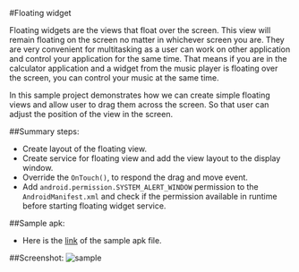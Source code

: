 #Floating widget

Floating widgets are the views that float over the screen. This view will remain floating on the screen no matter in whichever screen you are. They are very convenient for multitasking as a user can work on other application and control your application for the same time. That means if you are in the calculator application and a widget from the music player is floating over the screen, you can control your music at the same time.

In this sample project demonstrates how we can create simple floating views and allow user to drag them across the screen. So that user can adjust the position of the view in the screen.

##Summary steps:
- Create layout of the floating view.
- Create service for floating view and add the view layout to the display window.
- Override the `OnTouch()`, to respond the drag and move event.
- Add `android.permission.SYSTEM_ALERT_WINDOW` permission to the `AndroidManifest.xml` and check if the permission available in runtime before starting floating widget service.

##Sample apk:
- Here is the [link](https://mega.nz/#!KUIW3TaA!Zk9XDgCSdiWsdZTmn-lfXGU8dHEZy1zfrB-_Z7bW-3s) of the sample apk file.

##Screenshot:
![sample](https://github.com/kevalpatel2106/android-samples/blob/master/Foating%20Widget/assets/sample.gif)
